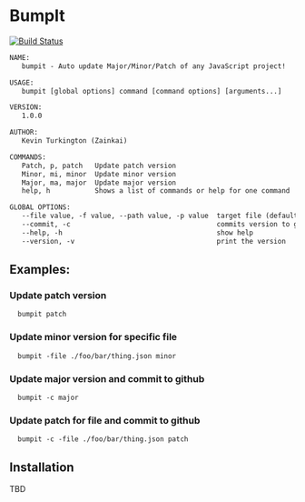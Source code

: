 # BumpIt
[![Build Status](https://travis-ci.org/zainkai/bumpit.svg?branch=master)](https://travis-ci.org/zainkai/bumpit)

```txt
NAME:
   bumpit - Auto update Major/Minor/Patch of any JavaScript project!

USAGE:
   bumpit [global options] command [command options] [arguments...]

VERSION:
   1.0.0

AUTHOR:
   Kevin Turkington (Zainkai)

COMMANDS:
   Patch, p, patch   Update patch version
   Minor, mi, minor  Update minor version
   Major, ma, major  Update major version
   help, h           Shows a list of commands or help for one command

GLOBAL OPTIONS:
   --file value, -f value, --path value, -p value  target file (default: "./package.json")
   --commit, -c                                    commits version to git
   --help, -h                                      show help
   --version, -v                                   print the version
```

## Examples:
### Update patch version
```
  bumpit patch
```
### Update minor version for specific file
```
  bumpit -file ./foo/bar/thing.json minor
```
### Update major version and commit to github
```
  bumpit -c major
```
### Update patch for file and commit to github
```
  bumpit -c -file ./foo/bar/thing.json patch
```

## Installation
TBD